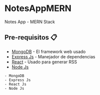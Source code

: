 # NotesAppMERN
Notes App - MERN Stack

## Pre-requisitos 📋
* [MongoDB](https://www.mongodb.com/) - El framework web usado
* [Express Js](https://expressjs.com/) - Manejador de dependencias
* [React](https://reactjs.org/) - Usado para generar RSS
* [Node Js](https://nodejs.org/)
```
- MongoDB
- Express Js
- React Js
- Node Js

```
